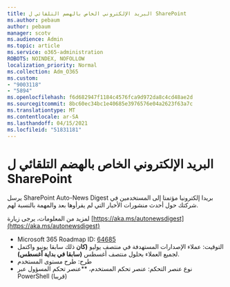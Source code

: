 ```yaml
---
title: البريد الإلكتروني الخاص بالهضم التلقائي ل SharePoint
ms.author: pebaum
author: pebaum
manager: scotv
ms.audience: Admin
ms.topic: article
ms.service: o365-administration
ROBOTS: NOINDEX, NOFOLLOW
localization_priority: Normal
ms.collection: Adm_O365
ms.custom:
- "9003118"
- "5894"
ms.openlocfilehash: f6d682947f1184c4576fca9d972da8c4cd48ae2d
ms.sourcegitcommit: 8bc60ec34bc1e40685e3976576e04a2623f63a7c
ms.translationtype: MT
ms.contentlocale: ar-SA
ms.lasthandoff: 04/15/2021
ms.locfileid: "51831181"
---
```

# <a name="sharepoint-auto-digest-email"></a>البريد الإلكتروني الخاص بالهضم التلقائي ل SharePoint

يرسل SharePoint Auto-News Digest بريدا إلكترونيا مؤتمتا إلى المستخدمين في شركتك حول أحدث منشورات الأخبار التي لم يقرأوها بعد والمهمة بالنسبة لهم.

لمزيد من المعلومات، يرجى زيارة [https://aka.ms/autonewsdigest](https://aka.ms/autonewsdigest)

- Microsoft 365 Roadmap ID:  [64685](https://www.microsoft.com/microsoft-365/roadmap?filters=&featureid=64685)
- التوقيت: عملاء الإصدارات المستهدفة في منتصف يوليو  **(كان**  ذلك سابقا يونيو واكتمل لجميع العملاء بحلول منتصف أغسطس  **(سابقا في بداية أغسطس)**.
- طرح: طرح مستوى المستخدم
- نوع عنصر التحكم: عنصر تحكم المستخدم، **عنصر تحكم المسؤول عبر PowerShell (قريبا)
